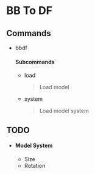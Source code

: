 # BB To DF

## Commands

- bbdf
  #### Subcommands
  - load
    > Load model
  - system
    > Load model system

## TODO

- #### Model System
  - Size
  - Rotation
